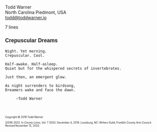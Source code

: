 <!--
Crepuscular Dreams, a poem
Copyright © 2019 Todd Warner

I wrote this in 2019. It's my favorite poem of mine. Hope you like it as
well.

In this, I used the manuscript CSS as a baseline to then modify the document
for presentation, not submission. It's an example of a few things you can do
if you are CSS-savvy.

Customizations:
- The page
  - A5 sized paper instead of US Letter.
  - I selected the 'dim' theme. (This only affects the preview and not the PDF
    or printed form of this document.)
- The document
  - Crimson Text as the baseline font (prettier)
  - font-size 14.5pt instead of 12pt
  - Shrank the content size to 73% of the page's width so that the poem
    looks more centered on the content.
  - Enabled the 'simple' flag to get rid of the contact information, poem
    facts, and to move the title to the top of the page.
- Title:
  - increased the size and left-aligned it
  - changed font to Overpass (a sans-serif font often used for display
    text). Notice, that I had to force the title header to be 100% of the
    width (usually it is set narrower and centered).
- Footnotes!
  The first content block is an 'm-poem' class <section>. The second content
  block is an 'm-scene' class <section>. But I wanted the content to be
  footnotes, and so …
  - 'no-break' switch enabled to remove the preceding page break that would
    normally occur if this were a manuscript.
  - 'foothang' switch enabled so that the text is formatted as hanging
    indents.
  - added a top margin to the scene to shove it away from the poem a bit.
  - reduced the font size by 60% because the content is not the focus of the
    work.

A note about footnotes and lines that begin with a number and a period. For
example our footnote begins with (2019) 2022. If that began with 2022, which in
the original version of this, it did, you would have to escape that period
using a backslash. I.e., it would be 2022\. instead. Why? Because markdown
thinks a number. means you want an enumerated (ordered) list there and not a
paragraph. Markdown is great, but sometimes it can catch you in an awkward
spot.
-->


<style>
    @import url("https://toddwarner.io/pub/css/tw-font-sans-overpass.css");
    @import url("https://toddwarner.io/pub/css/tw-font-serif-crimson.css");
    @import url("https://toddwarner.io/pub/css/manuscript-css/manuscript.css");
    /*
    @import url("../../manuscript.css");
    @import url("../../manuscript-beta.css");
    */
    h1 {
        font-size: 125% !important;
        text-align: left !important;
    }
    .m-poem > .m-title-header {
        font-family: overpass, sans-serif !important;
        margin-inline: 0 !important;
    }
    .m-scene {
        margin-block-start: .5in !important;
        font-size: 60%;
    }
    :root {
      --m-fontstack-serif: "Crimson Text", serif;
      --m-font-size: 14.5pt !important;
      --m-content-width: calc(var(--m-page-width) * .73);
    }
</style>

<div id="vpage" class="A5 dim">
<article id="manuscript" class="poetry simple">

<section class="m-poem">

<div class="m-page-header">
<div class="m-contact">

Todd Warner  
North Carolina Piedmont, USA  
todd@toddwarner.io

</div><div class="m-facts">

7 lines

</div></div>

<div class="m-title-header">

# Crepuscular Dreams

</div>


```
Night. Yet morning.
Crepuscular. Cool.
```

```
Half-awake. Half-asleep.
Quiet but for the whispered secrets of invertebrates.
```

```
Just then, an emergent glow.
```

```
As night surrenders to birdsong,
Dreamers wake and face the dawn.
```

```
     —Todd Warner
```

</section>
<section class="m-scene foothang no-break" style="font-size: 60%; margin-block-start: .5in;">

Copyright © 2019 Todd Warner

(2019) 2022\. In *County Lines*, Vol. 7 2020.
December 4, 2019. Louisburg, NC: Writers Guild, Franklin County Arts Council. Revised November 12, 2022.

</section>
</article>
</div>

